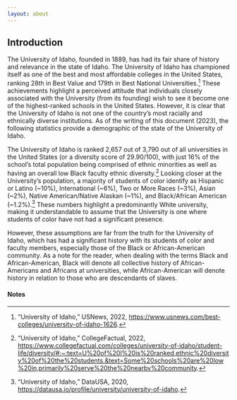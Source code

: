 ```yaml
---
layout: about
---
```


## Introduction ##

The University of Idaho, founded in 1889, has had its fair share of history and relevance in the state of Idaho.  The University of Idaho has championed itself as one of the best and most affordable colleges in the United States, ranking 28th in Best Value and 179th in Best National Universities.[^1] These achievements highlight a perceived attitude that individuals closely associated with the University (from its founding) wish to see it become one of the highest-ranked schools in the United States. However, it is clear that the University of Idaho is not one of the country’s most racially and ethnically diverse institutions. As of the writing of this document (2023), the following statistics provide a demographic of the state of the University of Idaho.

The University of Idaho is ranked 2,657 out of 3,790 out of all universities in the United States (or a diversity score of 29.90/100), with just 16% of the school’s total population being comprised of ethnic minorities as well as having an overall low Black faculty ethnic diversity.[^2] Looking closer at the University’s population, a majority of students of color identify as Hispanic or Latino (~10%), International (~6%), Two or More Races (~3%), Asian (~2%), Native American/Native Alaskan (~1%), and Black/African American (~1.2%).[^3] These numbers highlight a predominantly White university, making it understandable to assume that the University is one where students of color have not had a significant presence. 

However, these assumptions are far from the truth for the University of Idaho, which has had a significant history with its students of color and faculty members, especially those of the Black or African-American community. As a note for the reader, when dealing with the terms Black and African-American, Black will denote all collective history of African-Americans and Africans at universities, while African-American will denote history in relation to those who are descendants of slaves.


#### Notes ####

[^1]:
     “University of Idaho,” USNews, 2022, <https://www.usnews.com/best-colleges/university-of-idaho-1626>.

[^2]:
     “University of Idaho,” CollegeFactual, 2022, <https://www.collegefactual.com/colleges/university-of-idaho/student-life/diversity/#:~:text=U%20of%20I%20is%20ranked,ethnic%20diversity%20of%20the%20students.&text=Some%20schools%20are%20low%20in,primarily%20serve%20the%20nearby%20community>.

[^3]:
     “University of Idaho,” DataUSA, 2020, <https://datausa.io/profile/university/university-of-idaho>.
